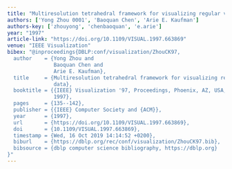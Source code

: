 ```yaml
---
title: "Multiresolution tetrahedral framework for visualizing regular volume data"
authors: ['Yong Zhou 0001', 'Baoquan Chen', 'Arie E. Kaufman']
authors-key: ['zhouyong', 'chenbaoquan', 'e.arie']
year: "1997"
article-link: "https://doi.org/10.1109/VISUAL.1997.663869"
venue: "IEEE Visualization"
bibex: "@inproceedings{DBLP:conf/visualization/ZhouCK97,
  author    = {Yong Zhou and
               Baoquan Chen and
               Arie E. Kaufman},
  title     = {Multiresolution tetrahedral framework for visualizing regular volume
               data},
  booktitle = {{IEEE} Visualization '97, Proceedings, Phoenix, AZ, USA, October 19-24,
               1997},
  pages     = {135--142},
  publisher = {{IEEE} Computer Society and {ACM}},
  year      = {1997},
  url       = {https://doi.org/10.1109/VISUAL.1997.663869},
  doi       = {10.1109/VISUAL.1997.663869},
  timestamp = {Wed, 16 Oct 2019 14:14:52 +0200},
  biburl    = {https://dblp.org/rec/conf/visualization/ZhouCK97.bib},
  bibsource = {dblp computer science bibliography, https://dblp.org}
}"
---
```


